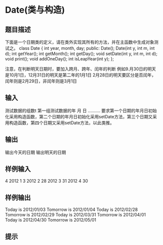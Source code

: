  # Date(类与构造) ## 题目描述 下面是一个日期类的定义，请在类外实现其所有的方法，并在主函数中生成对象测试之。 class Date {    int year, month, day; public:    Date();    Date(int y, int m, int d);    int getYear();    int getMonth();    int getDay();    void setDate(int y, int m, int d);    void print();    void addOneDay();    int isLeapYear(int y); };  注意，在判断明天日期时，要加入跨月、跨年、闰年的判断 例如9.月30日的明天是10月1日，12月31日的明天是第二年的1月1日 2月28日的明天要区分是否闰年，闰年则是2月29日，非闰年则是3月1日  ## 输入 测试数据的组数t 第一组测试数据的年 月 日 .......... 要求第一个日期的年月日初始化采用构造函数，第二个日期的年月日初始化采用setDate方法，第三个日期又采用构造函数，第四个日期又采用setDate方法，以此类推。   ## 输出 输出今天的日期 输出明天的日期 ## 样例输入 4 2012 1 3 2012 2 28 2012 3 31 2012 4 30 ## 样例输出 Today is 2012/01/03 Tomorrow is 2012/01/04 Today is 2012/02/28 Tomorrow is 2012/02/29 Today is 2012/03/31 Tomorrow is 2012/04/01 Today is 2012/04/30 Tomorrow is 2012/05/01 ## 提示 